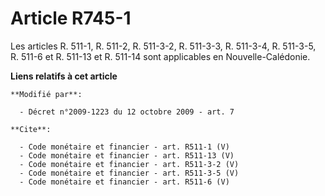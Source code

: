 # Article R745-1

Les articles R. 511-1, R. 511-2, R. 511-3-2, R. 511-3-3, R. 511-3-4, R. 511-3-5, 
R. 511-6 et R. 511-13 et R. 511-14 sont applicables en Nouvelle-Calédonie.

**Liens relatifs à cet article**

	**Modifié par**:

	  - Décret n°2009-1223 du 12 octobre 2009 - art. 7

	**Cite**:

	  - Code monétaire et financier - art. R511-1 (V)
	  - Code monétaire et financier - art. R511-13 (V)
	  - Code monétaire et financier - art. R511-3-2 (V)
	  - Code monétaire et financier - art. R511-3-5 (V)
	  - Code monétaire et financier - art. R511-6 (V)
